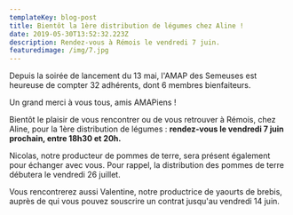 ```yaml
---
templateKey: blog-post
title: Bientôt la 1ère distribution de légumes chez Aline !
date: 2019-05-30T13:52:32.223Z
description: Rendez-vous à Rémois le vendredi 7 juin.
featuredimage: /img/7.jpg
---
```

Depuis la soirée de lancement du 13 mai, l'AMAP des Semeuses est heureuse de compter 32 adhérents, dont 6 membres bienfaiteurs. 

Un grand merci à vous tous, amis AMAPiens !

Bientôt le plaisir de vous rencontrer ou de vous retrouver à Rémois, chez Aline, pour la 1ère distribution de légumes : **rendez-vous le vendredi 7 juin prochain, entre 18h30 et 20h.** 

Nicolas, notre producteur de pommes de terre, sera présent également pour échanger avec vous. Pour rappel, la distribution des pommes de terre débutera le vendredi 26 juillet.

Vous rencontrerez aussi Valentine, notre productrice de yaourts de brebis, auprès de qui vous pouvez souscrire un contrat jusqu'au vendredi 14 juin.
